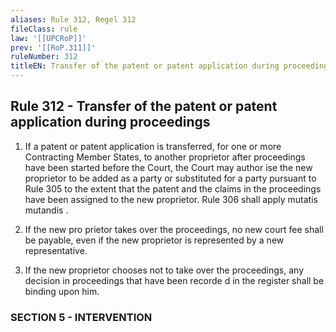 ```yaml
---
aliases: Rule 312, Regel 312
fileClass: rule
law: '[[UPCRoP]]'
prev: '[[RoP.311]]'
ruleNumber: 312
titleEN: Transfer of the patent or patent application during proceedings
---
```


## Rule 312 - Transfer of the patent or patent application during proceedings

1. If a patent or patent application is transferred, for one or more Contracting Member States, to another proprietor after proceedings have been started before the Court, the Court may author ise the new proprietor to  be added as a party or substituted for a party pursuant to Rule 305 to the extent that the patent and the claims in the proceedings have been assigned to the new proprietor.  Rule 306 shall apply mutatis mutandis . 

2. If the new pro prietor takes over the proceedings, no new court fee shall be payable, even if the new proprietor is represented by a new representative.   

3. If the new proprietor chooses not to take over the proceedings, any decision in proceedings that have been recorde d in the register shall be binding upon him.  


### SECTION  5 - INTERVENTION